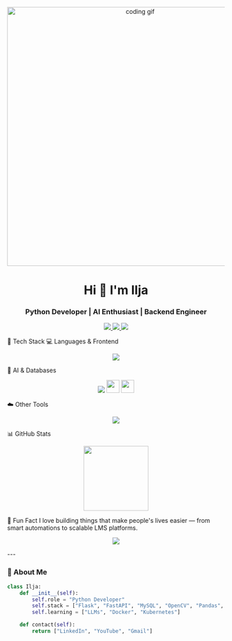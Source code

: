 <!-- GitHub Profile README -->

<!-- Header GIF -->
<p align="center">
  <img src="https://media.giphy.com/media/qgQUggAC3Pfv687qPC/giphy.gif" width="600" alt="coding gif">
</p>

<h1 align="center">Hi 👋 I'm Ilja</h1>
<h3 align="center">Python Developer | AI Enthusiast | Backend Engineer</h3>

<p align="center"> <a href="https://www.linkedin.com/in/ilja-bastrikins/" target="_blank"> <img src="https://img.shields.io/badge/LinkedIn-0A66C2?style=for-the-badge&logo=linkedin&logoColor=white" /> </a> <a href="https://www.youtube.com/@bastrikins1" target="_blank"> <img src="https://img.shields.io/badge/Youtube-FF0000?style=for-the-badge&logo=youtube&logoColor=white" /> </a> <a href="mailto:galagol231@gmail.com" target="_blank"> <img src="https://img.shields.io/badge/Gmail-EA4335?style=for-the-badge&logo=gmail&logoColor=white" /> </a> </p>


🧰 Tech Stack
💻 Languages & Frontend
<p align="center"> <img src="https://skillicons.dev/icons?i=python,js,html,css,tailwind" /> </p>
🤖 AI & Databases
<p align="center"> <img src="https://skillicons.dev/icons?i=mysql" /> <img src="https://cdn.jsdelivr.net/gh/devicons/devicon/icons/opencv/opencv-original.svg" height="30" /> <img src="https://cdn.jsdelivr.net/gh/devicons/devicon/icons/pandas/pandas-original.svg" height="30" /> </p>
☁️ Other Tools
<p align="center"> <img src="https://skillicons.dev/icons?i=aws,linux,github" /> </p>
📊 GitHub Stats
<p align="center"> <img src="https://github-readme-stats.vercel.app/api/top-langs/?username=Decursusss&layout=compact&theme=tokyonight" height="150"/> </p>
🧭 Fun Fact
I love building things that make people's lives easier — from smart automations to scalable LMS platforms.

<p align="center"> <img src="https://capsule-render.vercel.app/api?type=waving&color=gradient&height=100&section=footer"/> </p>
---

### 🚀 About Me

```python
class Ilja:
    def __init__(self):
        self.role = "Python Developer"
        self.stack = ["Flask", "FastAPI", "MySQL", "OpenCV", "Pandas", "Java Script"]
        self.learning = ["LLMs", "Docker", "Kubernetes"]

    def contact(self):
        return ["LinkedIn", "YouTube", "Gmail"]
```
